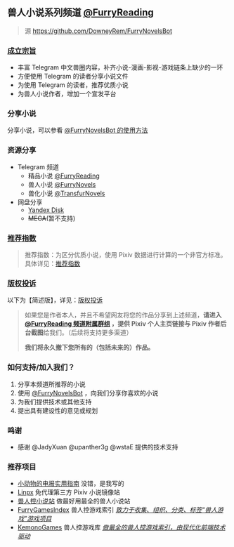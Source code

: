 ## 兽人小说系列频道 [@FurryReading](https://t.me/FurryReading)
> 源 https://github.com/DowneyRem/FurryNovelsBot 

### [成立宗旨](./doc/Channel.md)
- 丰富 Telegram 中文兽圈内容，补齐小说-漫画-影视-游戏链条上缺少的一环
- 方便使用 Telegram 的读者分享小说文件
- 为使用 Telegram 的读者，推荐优质小说  
- 为兽人小说作者，增加一个宣发平台


### 分享小说
分享小说，可以参看
[@FurryNovelsBot 的使用方法](https://telegra.ph/FurryNovelsReading-04-04-07)


### 资源分享
- Telegram 频道
  - 精品小说 [@FurryReading](https://t.me/FurryReading) 
  - 兽人小说 [@FurryNovels](https://t.me/FurryNovels)
  - 兽化小说 [@TransfurNovels](https://t.me/TransfurNovels)
- 网盘分享
  - [Yandex Disk](https://disk.yandex.com/d/VEM1-GmZbzwzQw)
  - ~~MEGA~~(暂不支持)

### [推荐指数](./Recommend/ReadMe.md)
> 推荐指数：为区分优质小说，使用 Pixiv 数据进行计算的一个非官方标准。
> 具体详见：[推荐指数](./Recommend/ReadMe.md)

### [版权投诉](./DMCA.md)
以下为【简述版】，详见：[版权投诉](DMCA.md)

> 如果您是作者本人，并且不希望网友将您的作品分享到上述频道，**请进入 [@FurryReading 频道附属群组](https://t.me/FurryReading/27) ，提供 Pixiv 个人主页链接与 Pixiv 作者后台截图**给我们。（后续将支持更多渠道）
>
> **我们将永久撤下您所有的（包括未来的）作品。**


### 如何支持/加入我们？
1. 分享本频道所推荐的小说 
2. 使用 [@FurryNovelsBot](https://t.me/FurryNovelsBot) ，向我们分享你喜欢的小说
3. 为我们提供技术或其他支持
4. 提出具有建设性的意见或规划


### 鸣谢
- 感谢 @JadyXuan @upanther3g @wstaE 提供的技术支持


### 推荐项目
- [小动物的电报实用指南](https://telegra.ph/TNTwwxs-09-08-06)  没错，是我写的
- [Linpx](https://www.furrynovel.ink/) 免代理第三方 Pixiv 小说镜像站
- [兽人控小说站](https://furrynovel.com) 做最好用最全的兽人小说站
- [FurryGamesIndex](https://furrygames.top/zh-cn/list.html)	 兽人控游戏索引	<u>*致力于收集、组织、分类、标签“兽人游戏”游戏项目*</u>
- [KemonoGames](https://kemono.games/zh-Hans) 	兽人控游戏库	*<u>做最全的兽人控游戏索引，由现代化前端技术驱动</u>*

